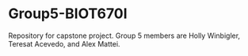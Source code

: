 # Group5-BIOT670I
Repository for capstone project.
Group 5 members are Holly Winbigler, Teresat Acevedo, and Alex Mattei.
